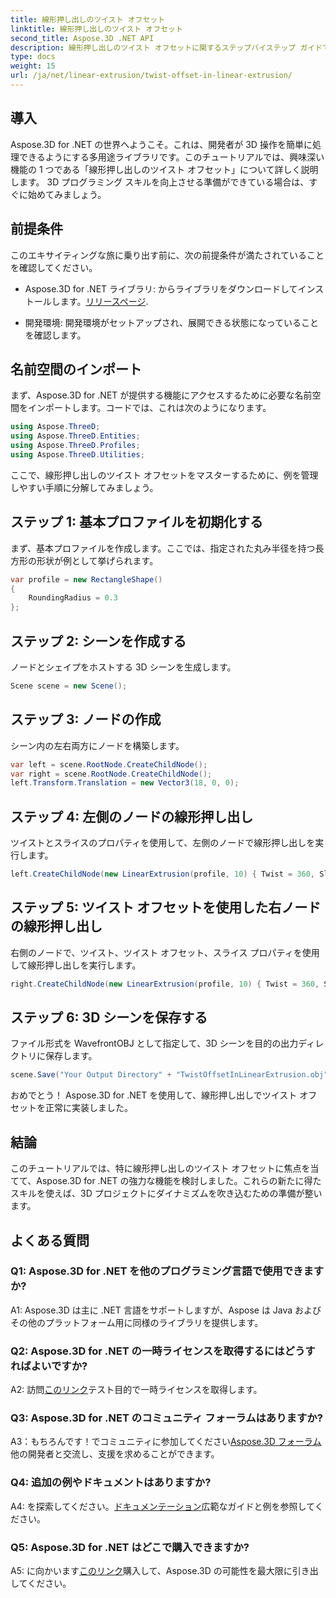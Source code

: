 ```yaml
---
title: 線形押し出しのツイスト オフセット
linktitle: 線形押し出しのツイスト オフセット
second_title: Aspose.3D .NET API
description: 線形押し出しのツイスト オフセットに関するステップバイステップ ガイドで、Aspose.3D for .NET の魅力を探ってください。 3D プロジェクトを簡単にレベルアップします。
type: docs
weight: 15
url: /ja/net/linear-extrusion/twist-offset-in-linear-extrusion/
---
```

## 導入

Aspose.3D for .NET の世界へようこそ。これは、開発者が 3D 操作を簡単に処理できるようにする多用途ライブラリです。このチュートリアルでは、興味深い機能の 1 つである「線形押し出しのツイスト オフセット」について詳しく説明します。 3D プログラミング スキルを向上させる準備ができている場合は、すぐに始めてみましょう。

## 前提条件

このエキサイティングな旅に乗り出す前に、次の前提条件が満たされていることを確認してください。

-  Aspose.3D for .NET ライブラリ: からライブラリをダウンロードしてインストールします。[リリースページ](https://releases.aspose.com/3d/net/).

- 開発環境: 開発環境がセットアップされ、展開できる状態になっていることを確認します。

## 名前空間のインポート

まず、Aspose.3D for .NET が提供する機能にアクセスするために必要な名前空間をインポートします。コードでは、これは次のようになります。

```csharp
using Aspose.ThreeD;
using Aspose.ThreeD.Entities;
using Aspose.ThreeD.Profiles;
using Aspose.ThreeD.Utilities;
```

ここで、線形押し出しのツイスト オフセットをマスターするために、例を管理しやすい手順に分解してみましょう。

## ステップ 1: 基本プロファイルを初期化する

まず、基本プロファイルを作成します。ここでは、指定された丸み半径を持つ長方形の形状が例として挙げられます。

```csharp
var profile = new RectangleShape()
{
    RoundingRadius = 0.3
};
```

## ステップ 2: シーンを作成する

ノードとシェイプをホストする 3D シーンを生成します。

```csharp
Scene scene = new Scene();
```

## ステップ 3: ノードの作成

シーン内の左右両方にノードを構築します。

```csharp
var left = scene.RootNode.CreateChildNode();
var right = scene.RootNode.CreateChildNode();
left.Transform.Translation = new Vector3(18, 0, 0);
```

## ステップ 4: 左側のノードの線形押し出し

ツイストとスライスのプロパティを使用して、左側のノードで線形押し出しを実行します。

```csharp
left.CreateChildNode(new LinearExtrusion(profile, 10) { Twist = 360, Slices = 100 });
```

## ステップ 5: ツイスト オフセットを使用した右ノードの線形押し出し

右側のノードで、ツイスト、ツイスト オフセット、スライス プロパティを使用して線形押し出しを実行します。

```csharp
right.CreateChildNode(new LinearExtrusion(profile, 10) { Twist = 360, Slices = 100, TwistOffset = new Vector3(3, 0, 0) });
```

## ステップ 6: 3D シーンを保存する

ファイル形式を WavefrontOBJ として指定して、3D シーンを目的の出力ディレクトリに保存します。

```csharp
scene.Save("Your Output Directory" + "TwistOffsetInLinearExtrusion.obj", FileFormat.WavefrontOBJ);
```

おめでとう！ Aspose.3D for .NET を使用して、線形押し出しでツイスト オフセットを正常に実装しました。

## 結論

このチュートリアルでは、特に線形押し出しのツイスト オフセットに焦点を当てて、Aspose.3D for .NET の強力な機能を検討しました。これらの新たに得たスキルを使えば、3D プロジェクトにダイナミズムを吹き込むための準備が整います。

## よくある質問

### Q1: Aspose.3D for .NET を他のプログラミング言語で使用できますか?

A1: Aspose.3D は主に .NET 言語をサポートしますが、Aspose は Java およびその他のプラットフォーム用に同様のライブラリを提供します。

### Q2: Aspose.3D for .NET の一時ライセンスを取得するにはどうすればよいですか?

 A2: 訪問[このリンク](https://purchase.aspose.com/temporary-license/)テスト目的で一時ライセンスを取得します。

### Q3: Aspose.3D for .NET のコミュニティ フォーラムはありますか?

A3：もちろんです！でコミュニティに参加してください[Aspose.3D フォーラム](https://forum.aspose.com/c/3d/18)他の開発者と交流し、支援を求めることができます。

### Q4: 追加の例やドキュメントはありますか?

A4: を探索してください。[ドキュメンテーション](https://reference.aspose.com/3d/net/)広範なガイドと例を参照してください。

### Q5: Aspose.3D for .NET はどこで購入できますか?

 A5: に向かいます[このリンク](https://purchase.aspose.com/buy)購入して、Aspose.3D の可能性を最大限に引き出してください。